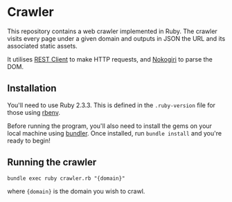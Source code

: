 # Crawler

This repository contains a web crawler implemented in Ruby. The crawler visits every page under a given domain
and outputs in JSON the URL and its associated static assets.

It utilises [REST Client](https://github.com/rest-client/rest-client) to make HTTP requests, and [Nokogiri](https://github.com/sparklemotion/nokogiri) to parse the DOM.

## Installation

You'll need to use Ruby 2.3.3. This is defined in the `.ruby-version` file for those using [rbenv](https://github.com/rbenv/rbenv).

Before running the program, you'll also need to install the gems on your local machine using [bundler](https://github.com/bundler/bundler). Once installed, run `bundle install` and you're ready to begin!

## Running the crawler

```
bundle exec ruby crawler.rb "{domain}"
``` 
where `{domain}` is
the domain you wish to crawl.
